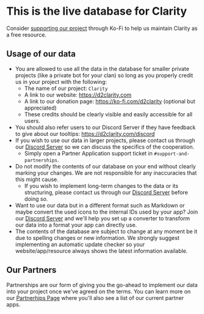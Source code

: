 # This is the live database for Clarity

Consider [supporting our project](https://ko-fi.com/d2clarity) through Ko-Fi to help us maintain Clarity as a free resource.

## Usage of our data

- You are allowed to use all the data in the database for smaller private projects (like a private bot for your clan) so long as you properly credit us in your project with the following:
  - The name of our project: `Clarity`
  - A link to our website: <https://d2clarity.com>
  - A link to our donation page: <https://ko-fi.com/d2clarity> (optional but appreciated)
  - These credits should be clearly visible and easily accessible for all users.
- You should also refer users to our Discord Server if they have feedback to give about our tooltips: <https://d2clarity.com/discord>
- If you wish to use our data in larger projects, please contact us through our [Discord Server](https://url.d2clarity.com/discord) so we can discuss the specifics of the cooperation.
  - Simply open a Partner Application support ticket in `#support-and-partnerships`.
- Do not modify the contents of our database on your end without clearly marking your changes. We are not responsible for any inaccuracies that this might cause.
  - If you wish to implement long-term changes to the data or its structuring, please contact us through our [Discord Server](https://url.d2clarity.com/discord) before doing so.
- Want to use our data but in a different format such as Markdown or maybe convert the used icons to the internal IDs used by your app? Join our [Discord Server](https://url.d2clarity.com/discord) and we'll help you set up a converter to transform our data into a format your app can directly use.
- The contents of the database are subject to change at any moment be it due to spelling changes or new information. We strongly suggest implementing an automatic update checker so your website/app/resource always shows the latest information available.

## Our Partners

Partnerships are our form of giving you the go-ahead to implement our data into your project once we've agreed on the terms. You can learn more on our [Partnerhips Page](https://www.d2clarity.com/partnerships) where you'll also see a list of our current partner apps.
